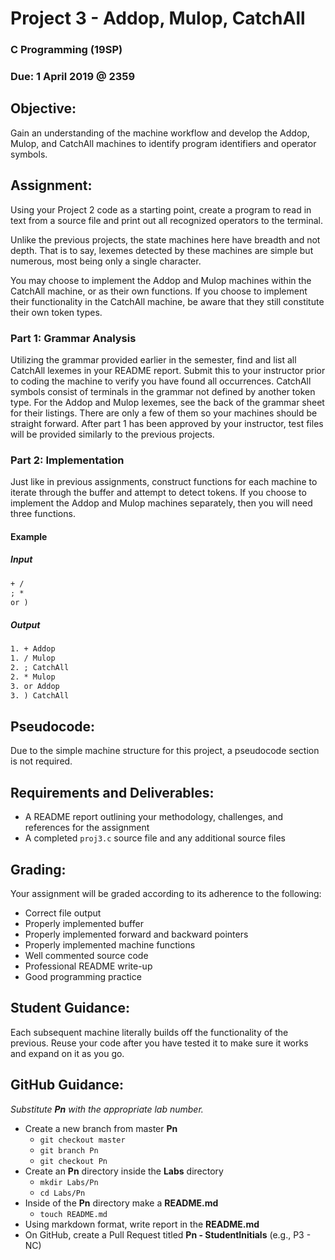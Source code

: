 # Project 3 - Addop, Mulop, CatchAll
### C Programming (19SP)
### Due: 1 April 2019 @ 2359

## Objective:
Gain an understanding of the machine workflow and develop the Addop, Mulop, and CatchAll machines to identify program identifiers and operator symbols.

## Assignment:
Using your Project 2 code as a starting point, create a program to read in text from a source file and print out all recognized operators to the terminal.

Unlike the previous projects, the state machines here have breadth and not depth. That is to say, lexemes detected by these machines are simple but numerous, most being only a single character.

You may choose to implement the Addop and Mulop machines within the CatchAll machine, or as their own functions. If you choose to implement their functionality in the CatchAll machine, be aware that they still constitute their own token types.

### Part 1: Grammar Analysis 
Utilizing the grammar provided earlier in the semester, find and list all CatchAll lexemes in your README report. Submit this to your instructor prior to coding the machine to verify you have found all occurrences. CatchAll symbols consist of terminals in the grammar not defined by another token type. For the Addop and Mulop lexemes, see the back of the grammar sheet for their listings. There are only a few of them so your machines should be straight forward. After part 1 has been approved by your instructor, test files will be provided similarly to the previous projects.

### Part 2: Implementation
Just like in previous assignments, construct functions for each machine to iterate through the buffer and attempt to detect tokens. If you choose to implement the Addop and Mulop machines separately, then you will need three functions.

#### Example
##### Input
```txt
+ /
; * 
or )
```
##### Output
```txt
1. + Addop
1. / Mulop
2. ; CatchAll
2. * Mulop
3. or Addop
3. ) CatchAll
```

## Pseudocode:
Due to the simple machine structure for this project, a pseudocode section is not required.

## Requirements and Deliverables:
* A README report outlining your methodology, challenges, and references for the assignment
* A completed ```proj3.c``` source file and any additional source files

## Grading:
Your assignment will be graded according to its adherence to the following:

* Correct file output
* Properly implemented buffer
* Properly implemented forward and backward pointers
* Properly implemented machine functions
* Well commented source code
* Professional README write-up
* Good programming practice

## Student Guidance:
Each subsequent machine literally builds off the functionality of the previous. Reuse your code after you have tested it to make sure it works and expand on it as you go.

## GitHub Guidance:
_Substitute **Pn** with the appropriate lab number._

* Create a new branch from master **Pn**
  * `git checkout master`
  * `git branch Pn`
  * `git checkout Pn`
* Create an **Pn** directory inside the **Labs** directory
  * `mkdir Labs/Pn`
  * `cd Labs/Pn`
* Inside of the **Pn** directory make a **README.md**
  * `touch README.md`
* Using markdown format, write report in the **README.md**
* On GitHub, create a Pull Request titled **Pn - StudentInitials** (e.g., P3 - NC)
